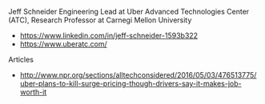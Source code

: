 Jeff Schneider
Engineering Lead at Uber Advanced Technologies Center (ATC), Research Professor at Carnegi Mellon University
* https://www.linkedin.com/in/jeff-schneider-1593b322 
* https://www.uberatc.com/


Articles
* http://www.npr.org/sections/alltechconsidered/2016/05/03/476513775/uber-plans-to-kill-surge-pricing-though-drivers-say-it-makes-job-worth-it


